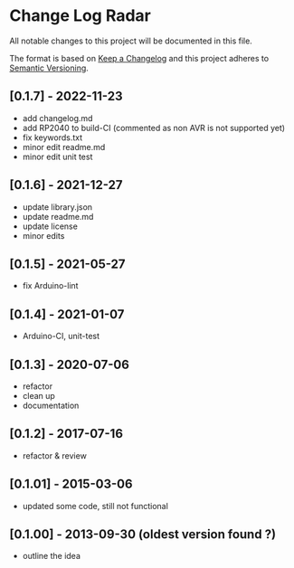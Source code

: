 # Change Log Radar

All notable changes to this project will be documented in this file.

The format is based on [Keep a Changelog](http://keepachangelog.com/)
and this project adheres to [Semantic Versioning](http://semver.org/).


## [0.1.7] - 2022-11-23
- add changelog.md
- add RP2040 to build-CI  (commented as non AVR is not supported yet)
- fix keywords.txt
- minor edit readme.md
- minor edit unit test


## [0.1.6] - 2021-12-27
- update library.json
- update readme.md
- update license
- minor edits

## [0.1.5] - 2021-05-27
- fix Arduino-lint

## [0.1.4] - 2021-01-07
- Arduino-CI, unit-test

## [0.1.3] - 2020-07-06
- refactor
- clean up
- documentation

## [0.1.2] - 2017-07-16
- refactor & review

## [0.1.01] - 2015-03-06
- updated some code, still not functional

## [0.1.00] - 2013-09-30  (oldest version found ?)
- outline the idea

